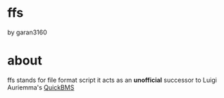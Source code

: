 # ffs
by garan3160

# about
ffs stands for file format script
it acts as an **unofficial** successor to Luigi Auriemma's [QuickBMS](https://aluigi.altervista.org/quickbms.htm)
